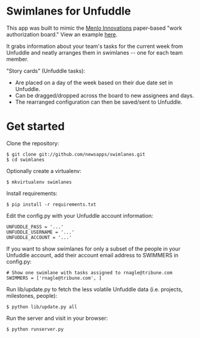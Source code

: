 # Swimlanes for Unfuddle

This app was built to mimic the [Menlo Innovations](http://www.menloinnovations.com/) paper-based "work authorization board." View an example [here](http://www.flickr.com/photos/menlopics/7594251048/).

It grabs information about your team's tasks for the current week from Unfuddle and neatly arranges them in swimlanes -- one for each team member.

"Story cards" (Unfuddle tasks):

- Are placed on a day of the week based on their due date set in Unfuddle.
- Can be dragged/dropped across the board to new assignees and days. 
- The rearranged configuration can then be saved/sent to Unfuddle.

# Get started

Clone the repository:

    $ git clone git://github.com/newsapps/swimlanes.git 
    $ cd swimlanes

Optionally create a virtualenv:

    $ mkvirtualenv swimlanes

Install requirements:

    $ pip install -r requirements.txt

Edit the config.py with your Unfuddle account information:

    UNFUDDLE_PASS = '...'
    UNFUDDLE_USERNAME = '...'
    UNFUDDLE_ACCOUNT = '...'

If you want to show swimlanes for only a subset of the people in your Unfuddle account, add their account email address to SWIMMERS in config.py:

    # Show one swimlane with tasks assigned to rnagle@tribune.com
    SWIMMERS = ['rnagle@tribune.com', ]

Run lib/update.py to fetch the less volatile Unfuddle data (i.e. projects, milestones, people):

    $ python lib/update.py all

Run the server and visit in your browser:

    $ python runserver.py
